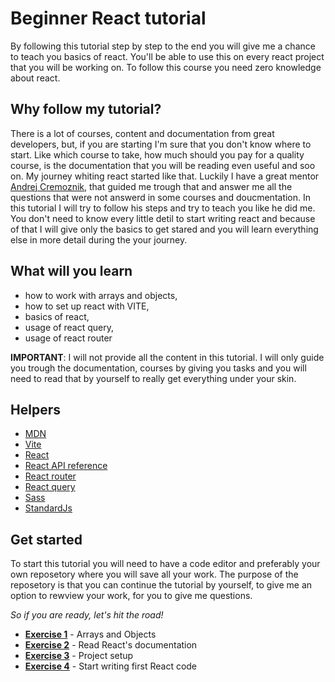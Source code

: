 # Beginner React tutorial

By following this tutorial step by step to the end you will give me a chance to teach you basics of react. You'll be able to use this on every react project that you will be working on. To follow this course you need zero knowledge about react.


## Why follow my tutorial?

There is a lot of courses, content and documentation from great developers, but, if you are starting I'm sure that you don't know where to start. Like which course to take, how much should you pay for a quality course, is the documentation that you will be reading even useful and soo on. My journey whiting react started like that. Luckily I have a great mentor [Andrej Cremoznik](https://github.com/andrejcremoznik), that guided me trough that and answer me all the questions that were not answerd in some courses and doucmentation. In this tutorial I will try to follow his steps and try to teach you like he did me. You don't need to know every little detil to start writing react and because of that I will give only the basics to get stared and you will learn everything else in more detail during the your journey.


## What will you learn

* how to work with arrays and objects,
* how to set up react with VITE,
* basics of react,
* usage of react query,
* usage of react router

**IMPORTANT**: I will not provide all the content in this tutorial. I will only guide you trough the documentation, courses by giving you tasks and you will need to read that by yourself to really get everything under your skin.

## Helpers
- [MDN](https://developer.mozilla.org/en-US/)
- [Vite](https://vitejs.dev/)
- [React](https://react.dev/learn)
- [React API reference](https://react.dev/reference/react)
- [React router](https://reactrouter.com/en/main)
- [React query](https://tanstack.com/query/v3/docs/react/overview)
- [Sass](https://sass-lang.com/)
- [StandardJs](https://standardjs.com/)

## Get started

To start this tutorial you will need to have a code editor and preferably your own reposetory where you will save all your work. The purpose of the reposetory is that you can continue the tutorial by yourself, to give me an option to rewview your work, for you to give me questions.

*So if you are ready, let's hit the road!*

- **[Exercise 1](https://github.com/GalMarkelj/react-tutorial/blob/main/exercise-1)** - Arrays and Objects
- **[Exercise 2](https://github.com/GalMarkelj/react-tutorial/blob/main/exercise-2)** - Read React's documentation
- **[Exercise 3](https://github.com/GalMarkelj/react-tutorial/blob/main/exercise-3)** - Project setup
- **[Exercise 4](https://github.com/GalMarkelj/react-tutorial/blob/main/exercise-4)** - Start writing first React code
